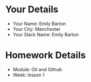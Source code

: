 <!--

The title for your pull request should be made in this format

CITY CLASS_NO - FIRST_NAME LAST_NAME - MODULE - WEEK_NO

For example,

London Class 7 - Chris Owen - HTMl/CSS - Week 1

-->

# Your Details

- Your Name: Emily Barton
- Your City: Manchester
- Your Slack Name: Emily Barton

# Homework Details

- Module: Git and Github
- Week: lesson 1
